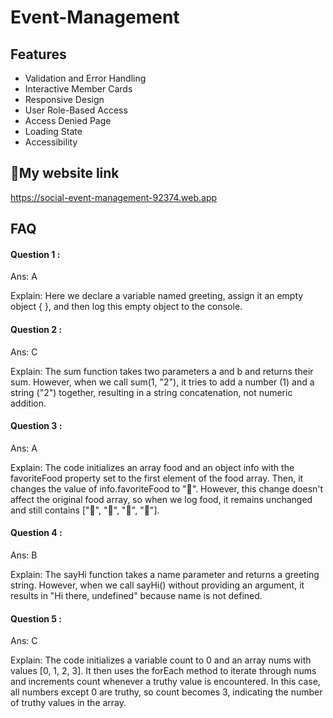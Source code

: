 
# Event-Management
## Features

- Validation and Error Handling
- Interactive Member Cards
- Responsive Design
- User Role-Based Access
- Access Denied Page
- Loading State
- Accessibility




## 🔗My website link
 https://social-event-management-92374.web.app


## FAQ

#### Question 1 :

Ans: A

Explain: Here we declare a variable named greeting, assign it an empty object { }, and then log this empty object to the console.

#### Question 2 :

Ans: C

Explain: The sum function takes two parameters a and b and returns their sum. However, when we call sum(1, "2"), it tries to add a number (1) and a string ("2") together, resulting in a string concatenation, not numeric addition.

#### Question 3 :

Ans: A

Explain: The code initializes an array food and an object info with the favoriteFood property set to the first element of the food array. Then, it changes the value of info.favoriteFood to "🍝". However, this change doesn't affect the original food array, so when we log food, it remains unchanged and still contains ["🍕", "🍫", "🥑", "🍔"].

#### Question 4 :
Ans: B

Explain: The sayHi function takes a name parameter and returns a greeting string. However, when we call sayHi() without providing an argument, it results in "Hi there, undefined" because name is not defined.

#### Question 5 :
Ans: C

Explain: The code initializes a variable count to 0 and an array nums with values [0, 1, 2, 3]. It then uses the forEach method to iterate through nums and increments count whenever a truthy value is encountered. In this case, all numbers except 0 are truthy, so count becomes 3, indicating the number of truthy values in the array.